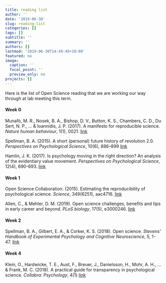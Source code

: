 ```yaml
---
title: reading list
author: ''
date: '2019-06-30'
slug: reading-list
categories: []
tags: []
subtitle: ''
summary: ''
authors: []
lastmod: '2019-06-30T14:49:48+10:00'
featured: no
image:
  caption: ''
  focal_point: ''
  preview_only: no
projects: []
---
```


Here is the list of Open Science reading that we are working our way through at lab meeting this term. 

#### Week 0
Munafò, M. R., Nosek, B. A., Bishop, D. V., Button, K. S., Chambers, C. D., Du Sert, N. P., ... & Ioannidis, J. P. (2017). A manifesto for reproducible science. *Nature human behaviour*, 1(1), 0021. [link](
https://www.nature.com/articles/s41562-016-0021.pdf)

Spellman, B. A. (2015). A short (personal) future history of revolution 2.0. *Perspectives on Psychological Science*, 10(6), 886–899 [link](
https://journals.sagepub.com/doi/pdf/10.1177/1745691615609918?casa_token=GwWkc-30de4AAAAA:T99zylgrQfNG2eYAbv2Rgpi06e3AsaK2JtkiWSXCG31gWk3Ca5eNkX-nrGhy0ocuB-R23ECh9C1MZA)

Hamlin, J. K. (2017). Is psychology moving in the right direction? An analysis of the evidentiary value movement. *Perspectives on Psychological Science*, 12(4), 690-693. [link](https://journals.sagepub.com/doi/10.1177/1745691616689062)

#### Week 1
Open Science Collaboration. (2015). Estimating the reproducibility of psychological science. *Science*, 349(6251), aac4716. [link](https://science.sciencemag.org/content/349/6251/aac4716)

Allen, C., & Mehler, D. M. (2019). Open science challenges, benefits and tips in early career and beyond. *PLoS biology*, 17(5), e3000246. [link](https://journals.plos.org/plosbiology/article?id=10.1371/journal.pbio.3000246)

#### Week 2
Spellman, B. A., Gilbert, E. A., & Corker, K. S. (2018). Open science. *Stevens' Handbook of Experimental Psychology and Cognitive Neuroscience*, 5, 1-47. [link](https://osf.io/preprints/psyarxiv/ak6jr/download)

#### Week 4
Klein, O., Hardwicke, T. E., Aust, F., Breuer, J., Danielsson, H., Mohr, A. H., ... & Frank, M. C. (2018). A practical guide for transparency in psychological science. *Collabra: Psychology*, 4(1) [link](https://www.collabra.org/articles/10.1525/collabra.158/)


